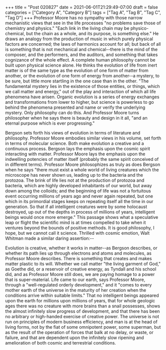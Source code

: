 +++
title = "Post 020827"
date = 2021-06-01T21:29:49-07:00
draft = false
categories = ["Category A", "Category B"]
tags = ["Tag A", "Tag B", "Tag C", "Tag D"]
+++
Professor Moore has no sympathy with those narrow mechanistic views that see in the life processes "no problems save those of chemistry and physics." "Each link in the living chain may be physico-chemical, but the chain as a whole, and its purpose, is something else." He draws an analogy from the production of music in which purely physical factors are concerned; the laws of harmonics account for all; but back of all is something that is not mechanical and chemical--there is the mind of the composer, and the performers, and the auditors, and something that takes cognizance of the whole effect. A complete human philosophy cannot be built upon physical science alone. He thinks the evolution of life from inert matter is of the same type as the evolution of one form of matter from another, or the evolution of one form of energy from another--a mystery, to be sure, but little more startling in the one case than in the other. "The fundamental mystery lies in the existence of those entities, or things, which we call matter and energy," out of the play and interaction of which all life phenomena have arisen. Organic evolution is a series of energy exchanges and transformations from lower to higher, but science is powerless to go behind the phenomena presented and name or verify the underlying mystery. Only philosophy can do this. And Professor Moore turns philosopher when he says there is beauty and design in it all, "and an eternal purpose which is ever progressing."

Bergson sets forth his views of evolution in terms of literature and philosophy. Professor Moore embodies similar views in his volume, set forth in terms of molecular science. Both make evolution a creative and a continuous process. Bergson lays the emphasis upon the cosmic spirit interacting with matter. Professor Moore lays the emphasis upon the indwelling potencies of matter itself (probably the same spirit conceived of in different terms). Professor Moore philosophizes as truly as does Bergson when he says "there must exist a whole world of living creatures which the microscope has never shown us, leading up to the bacteria and the protozoa. The brink of life lies not at the production of protozoa and bacteria, which are highly developed inhabitants of our world, but away down among the colloids; and the beginning of life was not a fortuitous event occurring millions of years ago and never again repeated, but one which in its primordial stages keeps on repeating itself all the time in our generation. So that if all intelligent creatures were by some holocaust destroyed, up out of the depths in process of millions of years, intelligent beings would once more emerge." This passage shows what a speculative leap or flight the scientific mind is at times compelled to take when it ventures beyond the bounds of positive methods. It is good philosophy, I hope, but we cannot call it science. Thrilled with cosmic emotion, Walt Whitman made a similar daring assertion:--

Evolution is creative, whether it works in matter--as Bergson describes, or whether its path lies up through electrons and atoms and molecules, as Professor Moore describes. There is something that creates and makes matter plastic to its will. Whether we call matter "the living garment of God," as Goethe did, or a reservoir of creative energy, as Tyndall and his school did, and as Professor Moore still does, we are paying homage to a power that is super-material. Life came to our earth, says Professor Moore, through a "well-regulated orderly development," and it "comes to every mother earth of the universe in the maturity of her creation when the conditions arrive within suitable limits." That no intelligent beings appeared upon the earth for millions upon millions of years, that for whole geologic ages there was no creature with more brains than a snail possesses, shows the almost infinitely slow progress of development, and that there has been no arbitrary or high-handed exercise of creative power. The universe is not run on principles of modern business efficiency, and man is at the head of living forms, not by the fiat of some omnipotent power, some superman, but as the result of the operation of forces that balk at no delay, or waste, or failure, and that are dependent upon the infinitely slow ripening and amelioration of both cosmic and terrestrial conditions.
